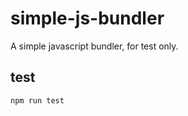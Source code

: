 # simple-js-bundler
A simple javascript bundler, for test only.

## test

``` javascript
npm run test
```


